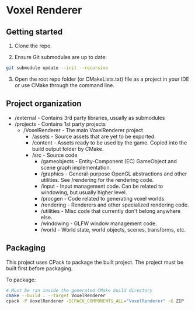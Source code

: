 # Voxel Renderer

## Getting started

1. Clone the repo.

2. Ensure Git submodules are up to date:

```sh
git submodule update --init --recursive
```

3. Open the root repo folder (or CMakeLists.txt) file as a project in your IDE or use CMake through the command line.

## Project organization

- /external - Contains 3rd party libraries, usually as submodules
- /projects - Contains 1st party projects
  - /VoxelRenderer - The main VoxelRenderer project
    - /assets - Source assets that are yet to be exported.
    - /content - Assets ready to be used by the game. Copied into the build output folder by CMake.
    - /src - Source code
      - /gameobjects - Entity-Component (EC) GameObject and scene graph implementation.
      - /graphics - General-purpose OpenGL abstractions and other utilities. See /rendering for the rendering code.
      - /input - Input management code. Can be related to windowing, but usually higher level.
      - /procgen - Code related to generating voxel worlds.
      - /rendering - Renderers and other specialized rendering code.
      - /utilities - Misc code that currently don't belong anywhere else.
      - /windowing - GLFW window management code.
      - /world - World state, world objects, scenes, transforms, etc.

## Packaging

This project uses CPack to package the built project. The project must be built first before packaging.

To package:
```sh
# Must be ran inside the generated CMake build directory
cmake --build . --target VoxelRenderer
cpack -P VoxelRenderer -DCPACK_COMPONENTS_ALL="VoxelRenderer" -G ZIP
```
